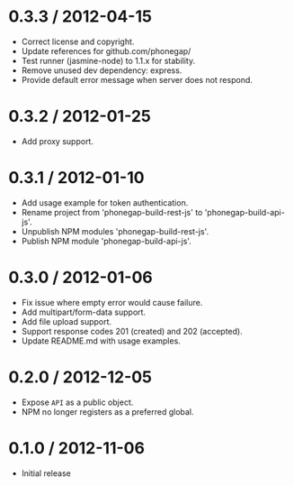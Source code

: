 0.3.3 / 2012-04-15
==================

  * Correct license and copyright.
  * Update references for github.com/phonegap/
  * Test runner (jasmine-node) to 1.1.x for stability.
  * Remove unused dev dependency: express.
  * Provide default error message when server does not respond.

0.3.2 / 2012-01-25
==================

  * Add proxy support.

0.3.1 / 2012-01-10
==================

  * Add usage example for token authentication.
  * Rename project from 'phonegap-build-rest-js' to 'phonegap-build-api-js'.
  * Unpublish NPM modules 'phonegap-build-rest-js'.
  * Publish NPM module 'phonegap-build-api-js'.
  
0.3.0 / 2012-01-06
==================

  * Fix issue where empty error would cause failure.
  * Add multipart/form-data support.
  * Add file upload support.
  * Support response codes 201 (created) and 202 (accepted).
  * Update README.md with usage examples.

0.2.0 / 2012-12-05
==================

  * Expose `API` as a public object.
  * NPM no longer registers as a preferred global.

0.1.0 / 2012-11-06
==================

  * Initial release
